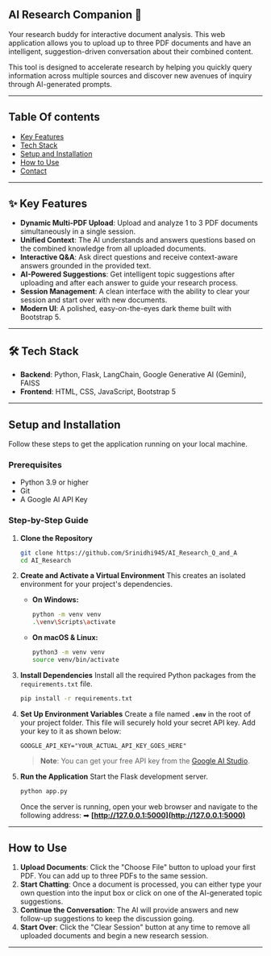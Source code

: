## AI Research Companion 🤖

Your research buddy for interactive document analysis. This web application allows you to upload up to three PDF documents and have an intelligent, suggestion-driven conversation about their combined content.

This tool is designed to accelerate research by helping you quickly query information across multiple sources and discover new avenues of inquiry through AI-generated prompts.

-----
 ## Table Of contents
* [Key Features](#-key-features)
* [Tech Stack](#-tech-stack)
* [Setup and Installation](#-setup-and-installation)
* [How to Use](#-how-to-use)
* [Contact](#-contact)
-----

## ✨ Key Features

  * **Dynamic Multi-PDF Upload**: Upload and analyze 1 to 3 PDF documents simultaneously in a single session.
  * **Unified Context**: The AI understands and answers questions based on the combined knowledge from all uploaded documents.
  * **Interactive Q\&A**: Ask direct questions and receive context-aware answers grounded in the provided text.
  * **AI-Powered Suggestions**: Get intelligent topic suggestions after uploading and after each answer to guide your research process.
  * **Session Management**: A clean interface with the ability to clear your session and start over with new documents.
  * **Modern UI**: A polished, easy-on-the-eyes dark theme built with Bootstrap 5.

-----

## 🛠 Tech Stack

  * **Backend**: Python, Flask, LangChain, Google Generative AI (Gemini), FAISS
  * **Frontend**: HTML, CSS, JavaScript, Bootstrap 5

-----

##  Setup and Installation

Follow these steps to get the application running on your local machine.

### Prerequisites

  * Python 3.9 or higher
  * Git
  * A Google AI API Key

### Step-by-Step Guide

1.  **Clone the Repository**

    ```bash
    git clone https://github.com/Srinidhi945/AI_Research_Q_and_A
    cd AI_Research
    ```

2.  **Create and Activate a Virtual Environment**
    This creates an isolated environment for your project's dependencies.

      * **On Windows:**

        ```bash
        python -m venv venv
        .\venv\Scripts\activate
        ```

      * **On macOS & Linux:**

        ```bash
        python3 -m venv venv
        source venv/bin/activate
        ```

3.  **Install Dependencies**
    Install all the required Python packages from the `requirements.txt` file.

    ```bash
    pip install -r requirements.txt
    ```

4.  **Set Up Environment Variables**
    Create a file named **`.env`** in the root of your project folder. This file will securely hold your secret API key. Add your key to it as shown below:

    ```env
    GOOGLE_API_KEY="YOUR_ACTUAL_API_KEY_GOES_HERE"
    ```

    > **Note**: You can get your free API key from the [Google AI Studio](https://aistudio.google.com/app/apikey).

5.  **Run the Application**
    Start the Flask development server.

    ```bash
    python app.py
    ```

    Once the server is running, open your web browser and navigate to the following address:
    ➡ **[http://127.0.0.1:5000](http://127.0.0.1:5000)**

-----

##  How to Use

1.  **Upload Documents**: Click the "Choose File" button to upload your first PDF. You can add up to three PDFs to the same session.
2.  **Start Chatting**: Once a document is processed, you can either type your own question into the input box or click on one of the AI-generated topic suggestions.
3.  **Continue the Conversation**: The AI will provide answers and new follow-up suggestions to keep the discussion going.
4.  **Start Over**: Click the "Clear Session" button at any time to remove all uploaded documents and begin a new research session.

-----
